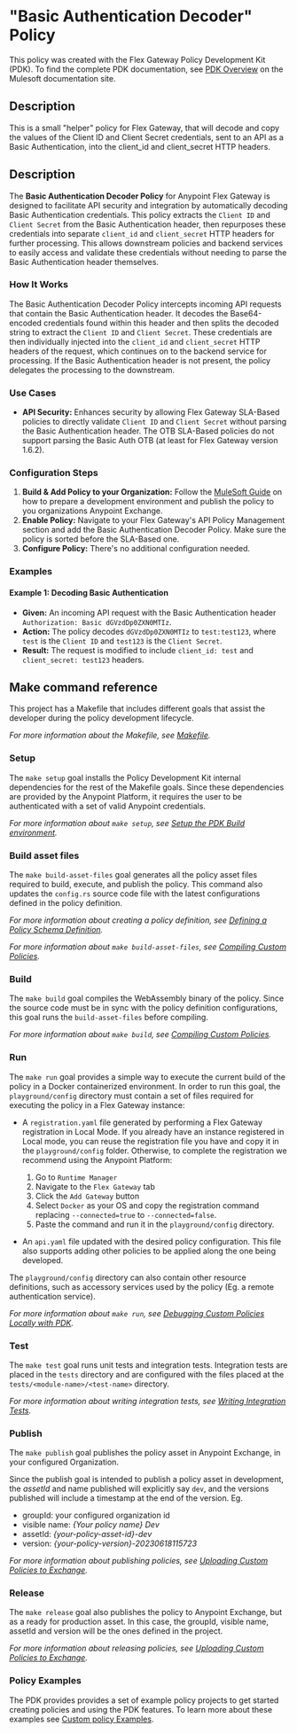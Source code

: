 # "Basic Authentication Decoder" Policy

This policy was created with the Flex Gateway Policy Development Kit (PDK). To find the complete PDK documentation, see [PDK Overview](https://docs.mulesoft.com/pdk/latest/policies-pdk-overview) on the Mulesoft documentation site.

## Description
This is a small "helper" policy for Flex Gateway, that will decode and copy the values of the Client ID and Client Secret credentials, sent to an API as a Basic Authentication, into the client_id and client_secret HTTP headers. 

## Description

The **Basic Authentication Decoder Policy** for Anypoint Flex Gateway is designed to facilitate API security and integration by automatically decoding Basic Authentication credentials. This policy extracts the `Client ID` and `Client Secret` from the Basic Authentication header, then repurposes these credentials into separate `client_id` and `client_secret` HTTP headers for further processing. This allows downstream policies and backend services to easily access and validate these credentials without needing to parse the Basic Authentication header themselves.

### How It Works

The Basic Authentication Decoder Policy intercepts incoming API requests that contain the Basic Authentication header. It decodes the Base64-encoded credentials found within this header and then splits the decoded string to extract the `Client ID` and `Client Secret`. These credentials are then individually injected into the `client_id` and `client_secret` HTTP headers of the request, which continues on to the backend service for processing. If the Basic Authentication header is not present, the policy delegates the processing to the downstream.

### Use Cases

- **API Security:** Enhances security by allowing Flex Gateway SLA-Based policies to directly validate `Client ID` and `Client Secret` without parsing the Basic Authentication header. The OTB SLA-Based policies do not support parsing the Basic Auth OTB (at least for Flex Gateway version 1.6.2). 

### Configuration Steps

1. **Build & Add Policy to your Organization:** Follow the [MuleSoft Guide](https://docs.mulesoft.com/pdk/latest/policies-pdk-prerequisites) on how to prepare a development environment and publish the policy to you organizations Anypoint Exchange.
2. **Enable Policy:** Navigate to your Flex Gateway's API Policy Management section and add the Basic Authentication Decoder Policy. Make sure the policy is sorted before the SLA-Based one.
3. **Configure Policy:** There's no additional configuration needed.

### Examples

#### Example 1: Decoding Basic Authentication

- **Given:** An incoming API request with the Basic Authentication header `Authorization: Basic dGVzdDp0ZXN0MTIz`.
- **Action:** The policy decodes `dGVzdDp0ZXN0MTIz` to `test:test123`, where `test` is the `Client ID` and `test123` is the `Client Secret`.
- **Result:** The request is modified to include `client_id: test` and `client_secret: test123` headers.

## Make command reference
This project has a Makefile that includes different goals that assist the developer during the policy development lifecycle.

*For more information about the Makefile, see [Makefile](https://docs.mulesoft.com/pdk/latest/policies-pdk-create-project#makefile).*

### Setup
The `make setup` goal installs the Policy Development Kit internal dependencies for the rest of the Makefile goals.
Since these dependencies are provided by the Anypoint Platform, it requires the user to be authenticated with a set of valid Anypoint credentials.

*For more information about `make setup`, see [Setup the PDK Build environment](https://docs.mulesoft.com/pdk/latest/policies-pdk-create-project#setup-the-pdk-build-environment).*

### Build asset files
The `make build-asset-files` goal generates all the policy asset files required to build, execute, and publish the policy. This command also updates the `config.rs` source code file with the latest configurations defined in the policy definition.

*For more information about creating a policy definition, see [Defining a Policy Schema Definition](https://docs.mulesoft.com/pdk/latest/policies-pdk-create-schema-definition).*

*For more information about `make build-asset-files`, see [Compiling Custom Policies](https://docs.mulesoft.com/pdk/latest/policies-pdk-compile-policies).*

### Build
The `make build` goal compiles the WebAssembly binary of the policy.
Since the source code must be in sync with the policy definition configurations, this goal runs the `build-asset-files` before compiling.

*For more information about `make build`, see [Compiling Custom Policies](https://docs.mulesoft.com/pdk/latest/policies-pdk-compile-policies).*

### Run
The `make run` goal provides a simple way to execute the current build of the policy in a Docker containerized environment. In order to run this goal, the `playground/config` directory must contain a set of files required for executing the policy in a Flex Gateway instance:
- A `registration.yaml` file generated by performing a Flex Gateway registration in Local Mode. If you already have an instance registered in Local mode, you can reuse the registration file you have and copy it in the `playground/config` folder.
Otherwise, to complete the registration we recommend using the Anypoint Platform:
    1. Go to `Runtime Manager`
    2. Navigate to the `Flex Gateway` tab
    3. Click the `Add Gateway` button
    4. Select `Docker` as your OS and copy the registration command replacing `--connected=true` to `--connected=false`.
    5. Paste the command and run it in the `playground/config` directory.

- An `api.yaml` file updated with the desired policy configuration. This file also supports adding other policies to be applied along the one being developed.

The `playground/config` directory can also contain other resource definitions, such as accessory services used by the policy (Eg. a remote authentication service).

*For more information about `make run`, see [Debugging Custom Policies Locally with PDK](https://docs.mulesoft.com/pdk/latest/policies-pdk-debug-local).*

### Test
The `make test` goal runs unit tests and integration tests. Integration tests are placed in the `tests` directory and are configured with the files placed at the
`tests/<module-name>/<test-name>` directory.

*For more information about writing integration tests, see [Writing Integration Tests](https://docs.mulesoft.com/pdk/latest/policies-pdk-integration-tests).*

### Publish
The `make publish` goal publishes the policy asset in Anypoint Exchange, in your configured Organization.

Since the publish goal is intended to publish a policy asset in development, the _assetId_ and name published will explicitly say `dev`, and the versions published will include a timestamp at the end of the version. Eg.
- groupId: your configured organization id
- visible name: _{Your policy name} Dev_
- assetId: _{your-policy-asset-id}-dev_
- version: _{your-policy-version}-20230618115723_

*For more information about publishing policies, see [Uploading Custom Policies to Exchange](https://docs.mulesoft.com/pdk/latest/policies-pdk-publish-policies).*

### Release
The `make release` goal also publishes the policy to Anypoint Exchange, but as a ready for production asset. In this case, the groupId, visible name, assetId and version will be the ones defined in the project.

*For more information about releasing policies, see [Uploading Custom Policies to Exchange](https://docs.mulesoft.com/pdk/latest/policies-pdk-publish-policies).*


### Policy Examples

The PDK provides provides a set of example policy projects to get started creating policies and using the PDK features. To learn more about these examples see [Custom policy Examples](https://docs.mulesoft.com/pdk/latest/policies-pdk-policy-templates).
